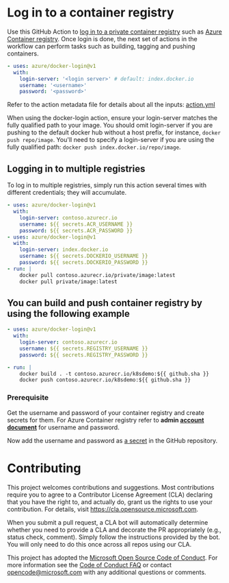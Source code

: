 # Log in to a container registry 
Use this GitHub Action to [log in to a private container registry](https://docs.docker.com/engine/reference/commandline/login/) such as [Azure Container registry](https://azure.microsoft.com/en-us/services/container-registry/). Once login is done, the next set of actions in the workflow can perform tasks such as building, tagging and pushing containers.

```yaml
- uses: azure/docker-login@v1
  with:
    login-server: '<login server>' # default: index.docker.io
    username: '<username>'
    password: '<password>'
```
Refer to the action metadata file for details about all the inputs: [action.yml](https://github.com/Azure/docker-login/blob/master/action.yml)

When using the docker-login action, ensure your login-server matches the fully qualified path to your image. You should omit login-server if you are pushing to the default docker hub without a host prefix, for instance, `docker push repo/image`. You'll need to specify a login-server if you are using the fully qualified path: `docker push index.docker.io/repo/image`. 

## Logging in to multiple registries
To log in to multiple registries, simply run this action several times with different credentials; they will accumulate.

```yaml
- uses: azure/docker-login@v1
  with:
    login-server: contoso.azurecr.io
    username: ${{ secrets.ACR_USERNAME }}
    password: ${{ secrets.ACR_PASSWORD }}
- uses: azure/docker-login@v1
  with:
    login-server: index.docker.io
    username: ${{ secrets.DOCKERIO_USERNAME }}
    password: ${{ secrets.DOCKERIO_PASSWORD }}
- run: |
    docker pull contoso.azurecr.io/private/image:latest
    docker pull private/image:latest
```

## You can build and push container registry by using the following example
```yaml
- uses: azure/docker-login@v1
  with:
    login-server: contoso.azurecr.io
    username: ${{ secrets.REGISTRY_USERNAME }}
    password: ${{ secrets.REGISTRY_PASSWORD }}

- run: |
    docker build . -t contoso.azurecr.io/k8sdemo:${{ github.sha }}
    docker push contoso.azurecr.io/k8sdemo:${{ github.sha }}
```

### Prerequisite
Get the username and password of your container registry and create secrets for them. For Azure Container registry refer to **admin [account document](https://docs.microsoft.com/en-us/azure/container-registry/container-registry-authentication#admin-account)** for username and password.

Now add the username and password as [a secret](https://developer.github.com/actions/managing-workflows/storing-secrets/) in the GitHub repository.

# Contributing

This project welcomes contributions and suggestions.  Most contributions require you to agree to a
Contributor License Agreement (CLA) declaring that you have the right to, and actually do, grant us
the rights to use your contribution. For details, visit https://cla.opensource.microsoft.com.

When you submit a pull request, a CLA bot will automatically determine whether you need to provide
a CLA and decorate the PR appropriately (e.g., status check, comment). Simply follow the instructions
provided by the bot. You will only need to do this once across all repos using our CLA.

This project has adopted the [Microsoft Open Source Code of Conduct](https://opensource.microsoft.com/codeofconduct/).
For more information see the [Code of Conduct FAQ](https://opensource.microsoft.com/codeofconduct/faq/) or
contact [opencode@microsoft.com](mailto:opencode@microsoft.com) with any additional questions or comments.
